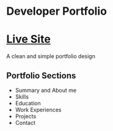 # Developer Portfolio
# [Live Site](https://stsharin-portfolio.web.app/)

A clean and simple portfolio design

## Portfolio Sections
- Summary and About me
- Skills
- Education
- Work Experiences
- Projects 
- Contact